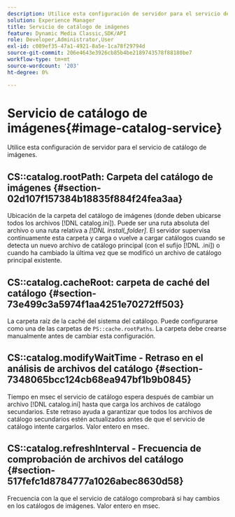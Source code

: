 ```yaml
---
description: Utilice esta configuración de servidor para el servicio de catálogo de imágenes.
solution: Experience Manager
title: Servicio de catálogo de imágenes
feature: Dynamic Media Classic,SDK/API
role: Developer,Administrator,User
exl-id: c089ef35-47a1-4921-8a5e-1ca78f29794d
source-git-commit: 206e4643e3926cb85b4be2189743578f88180be7
workflow-type: tm+mt
source-wordcount: '203'
ht-degree: 0%

---
```


# Servicio de catálogo de imágenes{#image-catalog-service}

Utilice esta configuración de servidor para el servicio de catálogo de imágenes.

## CS::catalog.rootPath: Carpeta del catálogo de imágenes {#section-02d107f157384b18835f884f24fea3aa}

Ubicación de la carpeta del catálogo de imágenes (donde deben ubicarse todos los archivos [!DNL catalog.ini]). Puede ser una ruta absoluta del archivo o una ruta relativa a *[!DNL install_folder]*. El servidor supervisa continuamente esta carpeta y carga o vuelve a cargar catálogos cuando se detecta un nuevo archivo de catálogo principal (con el sufijo [!DNL .ini]) o cuando ha cambiado la última vez que se modificó un archivo de catálogo principal existente.

## CS::catalog.cacheRoot: carpeta de caché del catálogo {#section-73e499c3a5974f1aa4251e70272ff503}

La carpeta raíz de la caché del sistema del catálogo. Puede configurarse como una de las carpetas de `PS::cache.rootPaths`. La carpeta debe crearse manualmente antes de cambiar esta configuración.

## CS::catalog.modifyWaitTime - Retraso en el análisis de archivos del catálogo {#section-7348065bcc124cb68ea947bf1b9b0845}

Tiempo en msec el servicio de catálogo espera después de cambiar un archivo [!DNL catalog.ini] hasta que carga los archivos de catálogo secundarios. Este retraso ayuda a garantizar que todos los archivos de catálogo secundarios estén actualizados antes de que el servicio de catálogo intente cargarlos. Valor entero en msec.

## CS::catalog.refreshInterval - Frecuencia de comprobación de archivos del catálogo {#section-517fefc1d8784777a1026abec8630d58}

Frecuencia con la que el servicio de catálogo comprobará si hay cambios en los catálogos de imágenes. Valor entero en msec.
